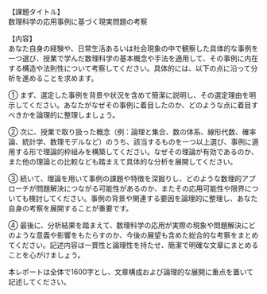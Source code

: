 【課題タイトル】  
数理科学の応用事例に基づく現実問題の考察

【内容】  
あなた自身の経験や、日常生活あるいは社会現象の中で観察した具体的な事例を一つ選び、授業で学んだ数理科学の基本概念や手法を適用して、その事例に内在する構造や法則性について考察してください。具体的には、以下の点に沿って分析を進めることを求めます。  

① まず、選定した事例を背景や状況を含めて簡潔に説明し、その選定理由を明示してください。あなたがなぜその事例に着目したのか、どのような点に着目すべきかを論理的に整理しましょう。  

② 次に、授業で取り扱った概念（例：論理と集合、数の体系、線形代数、確率論、統計学、数理モデルなど）のうち、該当するものを一つ以上選び、事例に適用する形で理論的枠組みを構築してください。なぜその理論が有効であるのか、また他の理論との比較なども踏まえて具体的な分析を展開してください。  

③ 続いて、理論を用いて事例の課題や特徴を深掘りし、どのような数理的アプローチが問題解決につながる可能性があるのか、またその応用可能性や限界についても検討してください。事例の背景や関連する要因を論理的に整理し、あなた自身の考察を展開することが重要です。  

④ 最後に、分析結果を踏まえて、数理科学の応用が実際の現象や問題解決にどのような意義や影響をもたらすのか、今後の展望も含めた総合的な考察をまとめてください。記述内容は一貫性と論理性を持たせ、簡潔で明確な文章にまとめることを心がけましょう。  

本レポートは全体で1600字とし、文章構成および論理的な展開に重点を置いて記述してください。